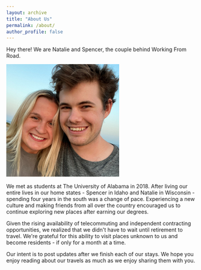 ```yaml
---
layout: archive
title: "About Us"
permalink: /about/
author_profile: false
---
```


Hey there! We are Natalie and Spencer, the couple behind Working From Road.

<img src="/assets/images/Site/avatar.jpg" class="align-center" width="300px"/>

We met as students at The University of Alabama in 2018. After living our entire lives in our home states - Spencer in Idaho and Natalie in Wisconsin - spending four years in the south was a change of pace. Experiencing a new culture and making friends from all over the country encouraged us to continue exploring new places after earning our degrees.

Given the rising availability of telecommuting and independent contracting opportunities, we realized that we didn't have to wait until retirement to travel. We're grateful for this ability to visit places unknown to us and become residents - if only for a month at a time.

Our intent is to post updates after we finish each of our stays. We hope you enjoy reading about our travels as much as we enjoy sharing them with you.
